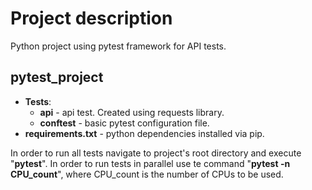 # Project description

Python project using pytest framework for API tests. 

## pytest_project 
- __Tests__:
    - __api__ - api test. Created using requests library.
    - __conftest__ - basic pytest configuration file.
- __requirements.txt__ - python dependencies installed via pip.


In order to run all tests navigate to project's root directory and execute "__pytest__".
In order to run tests in parallel use te command "__pytest -n CPU_count__", where CPU_count is the number of CPUs to be used.
